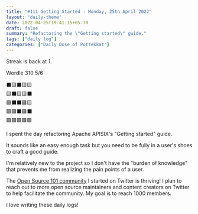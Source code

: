 ```yaml
---
title: "#111 Getting Started - Monday, 25th April 2022"
layout: "daily-theme"
date: 2022-04-25T19:41:15+05:30
draft: false
summary: "Refactoring the \"Getting started\" guide."
tags: ["daily log"]
categories: ["Daily Dose of Pottekkat"]
---
```


Streak is back at 1.

Wordle 310 5/6

⬛🟨⬛🟨🟨\
🟨⬛🟨🟨⬛\
🟩⬛⬛🟩🟨\
🟩🟩⬛🟩⬛\
🟩🟩🟩🟩🟩

I spent the day refactoring Apache APISIX's "Getting started" guide.

It sounds like an easy enough task but you need to be fully in a user's shoes to craft a good guide.

I'm relatively new to the project so I don't have the "burden of knowledge" that prevents me from realizing the pain points of a user.

The [Open Source 101 community](https://twitter.com/i/communities/1510222506367778820) I started on Twitter is thriving! I plan to reach out to more open source maintainers and content creators on Twitter to help facilitate the community. My goal is to reach 1000 members.

I love writing these daily logs!
